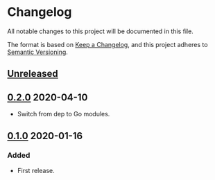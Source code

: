 # Changelog

All notable changes to this project will be documented in this file.

The format is based on [Keep a Changelog](https://keepachangelog.com/en/1.0.0/),
and this project adheres to [Semantic Versioning](https://semver.org/spec/v2.0.0.html).



## [Unreleased]



## [0.2.0] 2020-04-10

- Switch from dep to Go modules.



## [0.1.0] 2020-01-16

### Added

- First release.



[Unreleased]: https://github.com/giantswarm/gscliauth/compare/v0.2.0...HEAD

[0.2.0]: https://github.com/giantswarm/gscliauth/compare/v0.1.0...v0.2.0

[0.1.0]: https://github.com/giantswarm/gscliauth/releases/tag/v0.1.0
